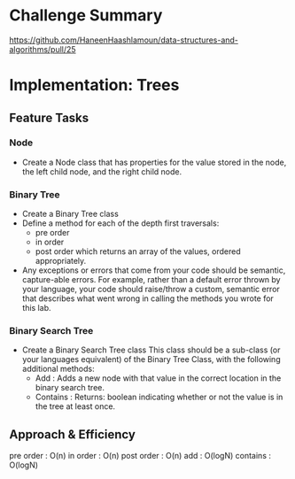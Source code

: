 # Challenge Summary
https://github.com/HaneenHaashlamoun/data-structures-and-algorithms/pull/25

<!-- Description of the challenge -->
# Implementation: Trees

## Feature Tasks
### Node
- Create a Node class that has properties for the value stored in the node, the left child node, and the right child node.

### Binary Tree
- Create a Binary Tree class
- Define a method for each of the depth first traversals:
    - pre order
    - in order
    - post order which returns an array of the values, ordered appropriately.
- Any exceptions or errors that come from your code should be semantic, capture-able errors. For example, rather than a default error thrown by your language, your code should raise/throw a custom, semantic error that describes what went wrong in calling the methods you wrote for this lab.

### Binary Search Tree
- Create a Binary Search Tree class
    This class should be a sub-class (or your languages equivalent) of the Binary Tree Class, with the following additional methods:
    - Add : Adds a new node with that value in the correct location in the binary search tree.
    - Contains : Returns: boolean indicating whether or not the value is in the tree at least once.

## Approach & Efficiency
<!-- What approach did you take? Why? What is the Big O space/time for this approach? -->
pre order : O(n)
in order : O(n)
post order : O(n)
add : O(logN)
contains : O(logN)

